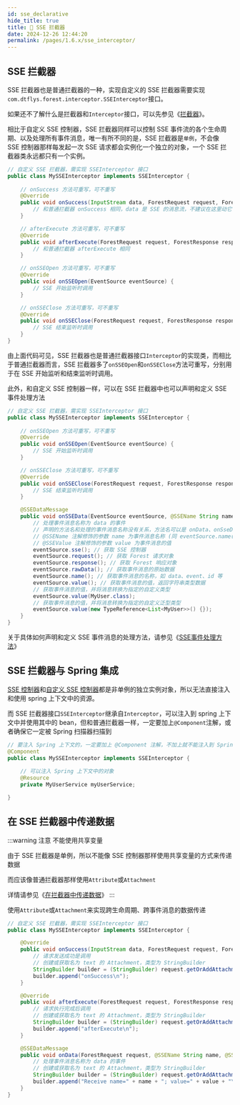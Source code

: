 ```yaml
---
id: sse_declarative
hide_title: true
title: 🐬 SSE 拦截器
date: 2024-12-26 12:44:20
permalink: /pages/1.6.x/sse_interceptor/
---
```


## SSE 拦截器

SSE 拦截器也是普通拦截器的一种，实现自定义的 SSE 拦截器需要实现`com.dtflys.forest.interceptor.SSEInterceptor`接口。

如果还不了解什么是拦截器和`Interceptor`接口，可以先参见《[拦截器](/pages/1.6.x/interceptor/)》。

相比于自定义 SSE 控制器，SSE 拦截器同样可以控制 SSE 事件流的各个生命周期、以及处理所有事件消息，唯一有所不同的是，SSE 拦截器是`单例`，不会像 SSE 控制器那样每发起一次 SSE 请求都会实例化一个独立的对象，一个 SSE 拦截器类永远都只有一个实例。

```java
// 自定义 SSE 拦截器，需实现 SSEInterceptor 接口
public class MySSEInterceptor implements SSEInterceptor {
    
    // onSuccess 方法可重写，可不重写
    @Override
    public void onSuccess(InputStream data, ForestRequest request, ForestResponse response) {
        // 和普通拦截器 onSuccess 相同，data 是 SSE 的消息流，不建议在这里动它
    }

    // afterExecute 方法可重写，可不重写
    @Override
    public void afterExecute(ForestRequest request, ForestResponse response) {
        // 和普通拦截器 afterExecute 相同
    }

    // onSSEOpen 方法可重写，可不重写
    @Override
    public void onSSEOpen(EventSource eventSource) {
        // SSE 开始监听时调用
    }

    // onSSEClose 方法可重写，可不重写
    @Override
    public void onSSEClose(ForestRequest request, ForestResponse response) {
        // SSE 结束监听时调用
    }
}
```

由上面代码可见，SSE 拦截器也是普通拦截器接口`Interceptor`的实现类，而相比于普通拦截器而言，SSE 拦截器多了`onSSEOpen`和`onSSEClose`方法可重写，分别用于在 SSE 开始监听和结束监听时调用。

此外，和自定义 SSE 控制器一样，可以在 SSE 拦截器中也可以声明和定义 SSE 事件处理方法

```java
// 自定义 SSE 拦截器，需实现 SSEInterceptor 接口
public class MySSEInterceptor implements SSEInterceptor {
    
    // onSSEOpen 方法可重写，可不重写
    @Override
    public void onSSEOpen(EventSource eventSource) {
        // SSE 开始监听时调用
    }

    // onSSEClose 方法可重写，可不重写
    @Override
    public void onSSEClose(ForestRequest request, ForestResponse response) {
        // SSE 结束监听时调用
    }

    @SSEDataMessage
    public void onSSEData(EventSource eventSource, @SSEName String name, @SSEValue String value) {
        // 处理事件消息名称为 data 的事件
        // 声明的方法名和处理的事件消息名称没有关系，方法名可以是 onData、onSseData、onMessage、xxx、以及任何名称都可以
        // @SSEName 注解修饰的参数 name 为事件消息名称 (同 eventSource.name())
        // @SSEValue 注解修饰的参数 value 为事件消息的值
        eventSource.sse(); // 获取 SSE 控制器
        eventSource.request(); // 获取 Forest 请求对象
        eventSource.response(); // 获取 Forest 响应对象
        eventSource.rawData(); // 获取事件消息的原始数据
        eventSource.name(); // 获取事件消息的名称，如 data、event、id 等
        eventSource.value(); // 获取事件消息的值，返回字符串类型数据
        // 获取事件消息的值，并将消息转换为指定的自定义类型
        eventSource.value(MyUser.class);
        // 获取事件消息的值，并将消息转换为指定的自定义泛型类型
        eventSource.value(new TypeReference<List<MyUser>>() {});
    }
}
```

关于具体如何声明和定义 SSE 事件消息的处理方法，请参见《[SSE事件处理方法](/pages/1.6.x/sse_method/)》

## SSE 拦截器与 Spring 集成

[SSE 控制器](/pages/1.6.x/sse_handler/)和[自定义 SSE 控制器](/pages/1.6.x/sse_handler/#自定义-sse-控制器)都是非单例的独立实例对象，所以无法直接注入和使用 spring 上下文中的资源。

而 SSE 拦截器接口`SSEInterceptor`继承自`Interceptor`，可以注入到 spring 上下文中并使用其中的 bean，但和普通拦截器一样，一定要加上`@Component`注解，或者确保它一定被 Spring 扫描器扫描到

```java
// 要注入 Spring 上下文的，一定要加上 @Component 注解，不加上就不能注入到 Spring 上下文
@Component
public class MySSEInterceptor implements SSEInterceptor {
    
    // 可以注入 Spring 上下文中的对象
    @Resource
    private MyUserService myUserService;

}
```

## 在 SSE 拦截器中传递数据
:::warning 注意
不能使用共享变量

由于 SSE 拦截器是单例，所以不能像 SSE 控制器那样使用共享变量的方式来传递数据

而应该像普通拦截器那样使用`Attribute`或`Attachment`

详情请参见《[在拦截器中传递数据](/pages/1.6.x/interceptor/#在拦截器中传递数据)》
:::

使用`Attribute`或`Attachment`来实现跨生命周期、跨事件消息的数据传递

```java
// 自定义 SSE 拦截器，需实现 SSEInterceptor 接口
public class MySSEInterceptor implements SSEInterceptor {

    @Override
    public void onSuccess(InputStream data, ForestRequest request, ForestResponse response) {
        // 请求发送成功是调用
        // 创建或获取名为 text 的 Attachment，类型为 StringBuilder
        StringBuilder builder = (StringBuilder) request.getOrAddAttachment("text", StringBuilder::new);
        builder.append("onSuccess\n");
    }

    @Override
    public void afterExecute(ForestRequest request, ForestResponse response) {
        // 请求执行完成后调用
        // 创建或获取名为 text 的 Attachment，类型为 StringBuilder
        StringBuilder builder = (StringBuilder) request.getOrAddAttachment("text", StringBuilder::new);
        builder.append("afterExecute\n");
    }

    @SSEDataMessage
    public void onData(ForestRequest request, @SSEName String name, @SSEValue String value) {
        // 处理事件消息名称为 data 的事件 
        // 创建或获取名为 text 的 Attachment，类型为 StringBuilder
        StringBuilder builder = (StringBuilder) request.getOrAddAttachment("text", StringBuilder::new);
        builder.append("Receive name=" + name + "; value=" + value + "\n");
    }
}

```